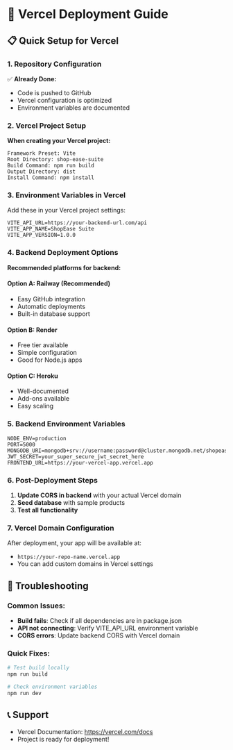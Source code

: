 # 🚀 Vercel Deployment Guide

## 📋 Quick Setup for Vercel

### 1. Repository Configuration
✅ **Already Done:**
- Code is pushed to GitHub
- Vercel configuration is optimized
- Environment variables are documented

### 2. Vercel Project Setup

**When creating your Vercel project:**

```
Framework Preset: Vite
Root Directory: shop-ease-suite
Build Command: npm run build
Output Directory: dist
Install Command: npm install
```

### 3. Environment Variables in Vercel

Add these in your Vercel project settings:

```env
VITE_API_URL=https://your-backend-url.com/api
VITE_APP_NAME=ShopEase Suite
VITE_APP_VERSION=1.0.0
```

### 4. Backend Deployment Options

**Recommended platforms for backend:**

#### Option A: Railway (Recommended)
- Easy GitHub integration
- Automatic deployments
- Built-in database support

#### Option B: Render
- Free tier available
- Simple configuration
- Good for Node.js apps

#### Option C: Heroku
- Well-documented
- Add-ons available
- Easy scaling

### 5. Backend Environment Variables

```env
NODE_ENV=production
PORT=5000
MONGODB_URI=mongodb+srv://username:password@cluster.mongodb.net/shopease
JWT_SECRET=your_super_secure_jwt_secret_here
FRONTEND_URL=https://your-vercel-app.vercel.app
```

### 6. Post-Deployment Steps

1. **Update CORS in backend** with your actual Vercel domain
2. **Seed database** with sample products
3. **Test all functionality**

### 7. Vercel Domain Configuration

After deployment, your app will be available at:
- `https://your-repo-name.vercel.app`
- You can add custom domains in Vercel settings

## 🔧 Troubleshooting

### Common Issues:
- **Build fails**: Check if all dependencies are in package.json
- **API not connecting**: Verify VITE_API_URL environment variable
- **CORS errors**: Update backend CORS with Vercel domain

### Quick Fixes:
```bash
# Test build locally
npm run build

# Check environment variables
npm run dev
```

## 📞 Support

- Vercel Documentation: https://vercel.com/docs
- Project is ready for deployment!
